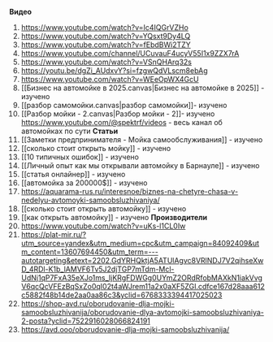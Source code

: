 **Видео**
1. https://www.youtube.com/watch?v=Ic4IQGrVZHo
2. https://www.youtube.com/watch?v=YQsxt9Dy4LQ
3. https://www.youtube.com/watch?v=fEbdBWi2TZY
4. https://www.youtube.com/channel/UCuvauF4ucyV55I1x9ZZX7rA
5. https://www.youtube.com/watch?v=VSnQHArq32s
6. https://youtu.be/dgZi_AUdxvY?si=fzgwQdVLscm8ebAg
7. https://www.youtube.com/watch?v=WEeOpWX4GcU
8.  [[Бизнес на автомойке в 2025.canvas|Бизнес на автомойке в 2025]] - изучено 
9. [[разбор самомойки.canvas|разбор самомойки]]- изучено
10. [[Разбор мойки - 2.canvas|Разбор мойки - 2]]- изучено
https://www.youtube.com/@spektrf/videos - весь канал об автомойках по сути
**Статьи** 
1. [[Заметки предпринимателя - Мойка самообслуживания⁠⁠]]  - изучено
2. [[сколько стоит открыть мойку]] - изучено
3. [[10 типичных ошибок]] - изучено
4. [[Личный опыт как мы открывали автомойку в Барнауле]] - изучено
5. [[статья онлайнер]] - изучено 
6. [[автомойка за 200000$]] - изучено
7. https://aquarama-rus.ru/interesnoe/biznes-na-chetyre-chasa-v-nedelyu-avtomoyki-samoobsluzhivaniya/
8. [[сколько стоит открыть автомойку]] - изучено
9. [[как открыть автомойку]] - изучено
**Производители**
1. https://www.youtube.com/watch?v=uKs-l1CL0Iw
2. https://plat-mir.ru/?utm_source=yandex&utm_medium=cpc&utm_campaign=84092409&utm_content=13607694450&utm_term=---autotargeting&etext=2202.GdYRHQktjA5ATUlAgvc8VRlNDJ7V2qihseXwD_4RDl-K1b_lAMVF6Tv5J2djTGP7mTdm-Mcl-UdNj1qP7FxA35eXJo1ms_IjKRgFDWGg0UYmZ2ORdRfobMAXkN1iakVvgV6qcQcVFEzBqSxZo0qI02t4aWJrem11a2x0aXF5ZGI.cdfce167d28aaa612c5882f48b14de2aa0aa86c3&yclid=6768333394417025023
3. https://shop-avd.ru/oborudovanie-dlja-mojki-samoobsluzhivanija/oborudovanie-dlya-avtomojki-samoobsluzhivaniya-2-posta?yclid=7522916028066824191
4. https://avd.ooo/oborudovanie-dlja-mojki-samoobsluzhivanija/